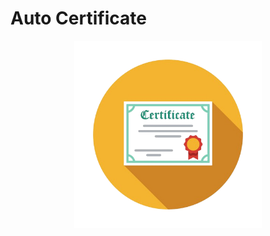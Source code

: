 <h1>Auto Certificate</h1>
<p align="center">
<img src="./images/logo.png" width="300" title="logo">
</p>
